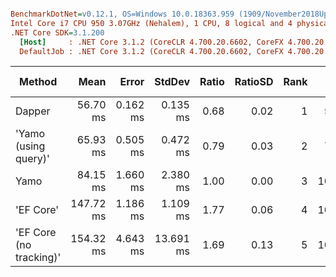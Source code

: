 ``` ini

BenchmarkDotNet=v0.12.1, OS=Windows 10.0.18363.959 (1909/November2018Update/19H2)
Intel Core i7 CPU 950 3.07GHz (Nehalem), 1 CPU, 8 logical and 4 physical cores
.NET Core SDK=3.1.200
  [Host]     : .NET Core 3.1.2 (CoreCLR 4.700.20.6602, CoreFX 4.700.20.6702), X64 RyuJIT
  DefaultJob : .NET Core 3.1.2 (CoreCLR 4.700.20.6602, CoreFX 4.700.20.6702), X64 RyuJIT


```
|                  Method |      Mean |    Error |    StdDev | Ratio | RatioSD | Rank |     Gen 0 |    Gen 1 | Gen 2 | Allocated |
|------------------------ |----------:|---------:|----------:|------:|--------:|-----:|----------:|---------:|------:|----------:|
|                  Dapper |  56.70 ms | 0.162 ms |  0.135 ms |  0.68 |    0.02 |    1 |  555.5556 | 111.1111 |     - |   2.64 MB |
|    &#39;Yamo (using query)&#39; |  65.93 ms | 0.505 ms |  0.472 ms |  0.79 |    0.03 |    2 |  750.0000 | 125.0000 |     - |   3.31 MB |
|                    Yamo |  84.15 ms | 1.660 ms |  2.380 ms |  1.00 |    0.00 |    3 | 1000.0000 | 142.8571 |     - |    4.2 MB |
|               &#39;EF Core&#39; | 147.72 ms | 1.186 ms |  1.109 ms |  1.77 |    0.06 |    4 | 1000.0000 |        - |     - |   7.25 MB |
| &#39;EF Core (no tracking)&#39; | 154.32 ms | 4.643 ms | 13.691 ms |  1.69 |    0.13 |    5 | 1000.0000 |        - |     - |   6.78 MB |
